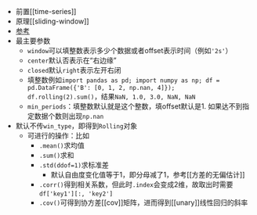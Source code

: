 - 前置[[time-series]]
- 原理[[sliding-window]]
- [参考](https://pandas.pydata.org/docs/reference/api/pandas.DataFrame.rolling.html)
- 最主要参数
  - `window`可以填整数表示多少个数据或者offset表示时间（例如`'2s'`）
  - `center`默认否表示在“右边缘”
  - `closed`默认`right`表示左开右闭
  - 填整数例如`import pandas as pd; import numpy as np; df = pd.DataFrame({'B': [0, 1, 2, np.nan, 4]}); df.rolling(2).sum()`，结果`NaN, 1.0, 3.0, NaN, NaN`
  - `min_periods`：填整数默认就是这个整数，填offset默认是1. 如果达不到指定数据个数则出现`np.nan`
- 默认不传`win_type`，即得到`Rolling`对象
  - 可进行的操作：比如
    - `.mean()`求均值
    - `.sum()`求和
    - `.std(ddof=1)`求标准差
      - 默认自由度变化值等于1，即分母减了1，参考[[方差的无偏估计]]
    - `.corr()`得到相关系数，但此时`.index`会变成2维，故取出时需要`df['key1'][:, 'key2']`
    - `.cov()`可得到协方差[[cov]]矩阵，进而得到[[unary]]线性回归的斜率